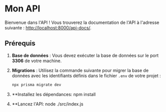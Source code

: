 # Mon API

Bienvenue dans l'API ! Vous trouverez la documentation de l'API à l'adresse suivante : [http://localhost:8000/api-docs/](http://localhost:8000/api-docs/).

## Prérequis

1. **Base de données** : Vous devez exécuter la base de données sur le port **3306** de votre machine.

2. **Migrations** : Utilisez la commande suivante pour migrer la base de données avec les identifiants définis dans le fichier `.env` de votre projet :
   ```bash
   npx prisma migrate dev

3. **Installez les dépendances:
   npm install

4. **Lancez l'API:
   node ./src/index.js

